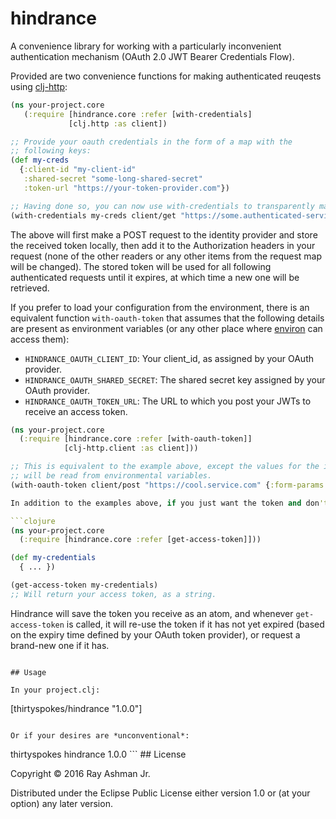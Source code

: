 # hindrance

A convenience library for working with a particularly inconvenient authentication mechanism (OAuth 2.0 JWT Bearer Credentials Flow).

Provided are two convenience functions for making authenticated reuqests using [clj-http](https://github.com/dakrone/clj-http):

```clojure
(ns your-project.core
   (:require [hindrance.core :refer [with-credentials]
             [clj.http :as client])

;; Provide your oauth credentials in the form of a map with the
;; following keys:
(def my-creds
  {:client-id "my-client-id"
   :shared-secret "some-long-shared-secret"
   :token-url "https://your-token-provider.com"})

;; Having done so, you can now use with-credentials to transparently make OAuth requests:
(with-credentials my-creds client/get "https://some.authenticated-service.com")
```

The above will first make a POST request to the identity provider and store the received token locally, then add it to the Authorization headers in your request (none of the other readers or any other items from the request map will be changed).  The stored token will be used for all following authenticated requests until it expires, at which time a new one will be retrieved.

If you prefer to load your configuration from the environment, there is an equivalent function `with-oauth-token` that assumes that the following details are present as environment variables (or any other place where [environ](https://github.com/weavejester/environ) can access them):

- `HINDRANCE_OAUTH_CLIENT_ID`: Your client_id, as assigned by your OAuth provider.
- `HINDRANCE_OAUTH_SHARED_SECRET`: The shared secret key assigned by your OAuth provider.
- `HINDRANCE_OAUTH_TOKEN_URL`: The URL to which you post your JWTs to receive an access token.

```clojure
(ns your-project.core
  (:require [hindrance.core :refer [with-oauth-token]]
            [clj-http.client :as client]))

;; This is equivalent to the example above, except the values for the identity provider request
;; will be read from environmental variables.
(with-oauth-token client/post "https://cool.service.com" {:form-params {:foo "bar"}})

In addition to the examples above, if you just want the token and don't care about the convenience functions (e.g., you aren't using clj-http):

```clojure
(ns your-project.core
  (:require [hindrance.core :refer [get-access-token]]))

(def my-credentials
  { ... })

(get-access-token my-credentials)
;; Will return your access token, as a string.
```

Hindrance will save the token you receive as an atom, and whenever `get-access-token` is called, it will re-use the token if it has not yet expired (based on the expiry time defined by your OAuth token provider), or request a brand-new one if it has.
```

## Usage

In your project.clj: 

```
[thirtyspokes/hindrance "1.0.0"]
```

Or if your desires are *unconventional*:

```
<dependency>
  <groupId>thirtyspokes</groupId>
  <artifactId>hindrance</artifactId>
  <version>1.0.0</version>
</dependency>
```
## License

Copyright © 2016 Ray Ashman Jr.

Distributed under the Eclipse Public License either version 1.0 or (at
your option) any later version.
